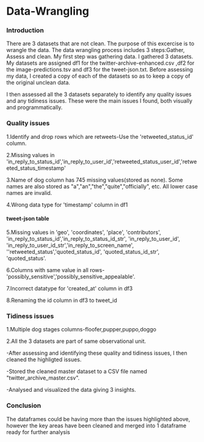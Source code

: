 # Data-Wrangling
### Introduction
There are 3 datasets that are not clean. The purpose of this excercise is to wrangle the data. The data wrangling process includes 3 steps:Gather, Assess and clean. 
My first step was gathering data. I gathered 3 datasets. My datasets are assigned df1 for the twitter-archive-enhanced.csv ,df2 for the image-predictions.tsv and df3 for the tweet-json.txt. 
Before assessing my data, I created a copy of each of the datasets so as to keep a copy of the original unclean data.

I then assessed all the 3 datasets separately to identify any quality issues and any tidiness issues.
These were the main issues I found, both visually and programmatically.

### Quality issues
1.Identify and drop rows which are retweets-Use the 'retweeted_status_id' column.

2.Missing values in 'in_reply_to_status_id','in_reply_to_user_id','retweeted_status_user_id','retweeted_status_timestamp'

3.Name of dog column has 745 missing values(stored as none). Some names are also stored as "a","an","the","quite","officially", etc. All lower case names are invalid.

4.Wrong data type for 'timestamp' column in df1


#### tweet-json table

5.Missing values in 'geo', 'coordinates', 'place', 'contributors', 'in_reply_to_status_id','in_reply_to_status_id_str',
'in_reply_to_user_id', 'in_reply_to_user_id_str','in_reply_to_screen_name', ''retweeted_status','quoted_status_id', 'quoted_status_id_str', 'quoted_status'.

6.Columns with same value in all rows-'possibly_sensitive','possibly_sensitive_appealable'.

7.Incorrect datatype for 'created_at' column in df3

8.Renaming the id column in df3 to tweet_id

### Tidiness issues
1.Multiple dog stages columns-floofer,pupper,puppo,doggo

2.All the 3 datasets are part of same observational unit.


-After assessing and identifying these quality and tidiness issues, I then cleaned the highligted issues.

-Stored the cleaned master dataset to a CSV file named "twitter_archive_master.csv".

-Analysed and visualized the data giving 3 insights.

### Conclusion
The dataframes could be having more than the issues highlighted above, however the key areas have been cleaned and merged into 1 dataframe ready for further analysis